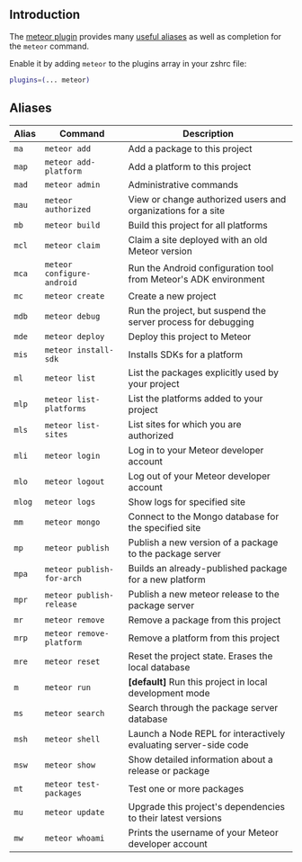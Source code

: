 ## Introduction

The [meteor plugin](https://github.com/robbyrussell/oh-my-zsh/tree/master/plugins/meteor) provides many
[useful aliases](#aliases) as well as completion for the `meteor` command.

Enable it by adding `meteor` to the plugins array in your zshrc file:
```zsh
plugins=(... meteor)
```

## Aliases

| Alias   | Command                    | Description                                                      |
|---------|----------------------------|------------------------------------------------------------------|
| `ma`    | `meteor add`               | Add a package to this project                                    |
| `map`   | `meteor add-platform`      | Add a platform to this project                                   |
| `mad`   | `meteor admin`             | Administrative commands                                          |
| `mau`   | `meteor authorized`        | View or change authorized users and organizations for a site     |
| `mb`    | `meteor build`             | Build this project for all platforms                             |
| `mcl`   | `meteor claim`             | Claim a site deployed with an old Meteor version                 |
| `mca`   | `meteor configure-android` | Run the Android configuration tool from Meteor's ADK environment |
| `mc`    | `meteor create`            | Create a new project                                             |
| `mdb`   | `meteor debug`             | Run the project, but suspend the server process for debugging    |
| `mde`   | `meteor deploy`            | Deploy this project to Meteor                                    |
| `mis`   | `meteor install-sdk`       | Installs SDKs for a platform                                     |
| `ml`    | `meteor list`              | List the packages explicitly used by your project                |
| `mlp`   | `meteor list-platforms`    | List the platforms added to your project                         |
| `mls`   | `meteor list-sites`        | List sites for which you are authorized                          |
| `mli`   | `meteor login`             | Log in to your Meteor developer account                          |
| `mlo`   | `meteor logout`            | Log out of your Meteor developer account                         |
| `mlog`  | `meteor logs`              | Show logs for specified site                                     |
| `mm`    | `meteor mongo`             | Connect to the Mongo database for the specified site             |
| `mp`    | `meteor publish`           | Publish a new version of a package to the package server         |
| `mpa`   | `meteor publish-for-arch`  | Builds an already-published package for a new platform           |
| `mpr`   | `meteor publish-release`   | Publish a new meteor release to the package server               |
| `mr`    | `meteor remove`            | Remove a package from this project                               |
| `mrp`   | `meteor remove-platform`   | Remove a platform from this project                              |
| `mre`   | `meteor reset`             | Reset the project state. Erases the local database               |
| `m`     | `meteor run`               | **[default]** Run this project in local development mode         |
| `ms`    | `meteor search`            | Search through the package server database                       |
| `msh`   | `meteor shell`             | Launch a Node REPL for interactively evaluating server-side code |
| `msw`   | `meteor show`              | Show detailed information about a release or package             |
| `mt`    | `meteor test-packages`     | Test one or more packages                                        |
| `mu`    | `meteor update`            | Upgrade this project's dependencies to their latest versions     |
| `mw`    | `meteor whoami`            | Prints the username of your Meteor developer account             |
